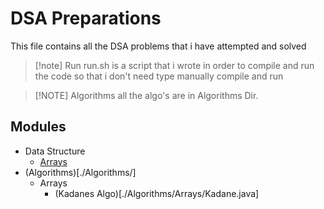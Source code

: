 
# DSA Preparations
This file contains all the DSA problems that i have attempted and solved 

> [!note] Run
> run.sh is a script that i wrote in order to compile and run the code so that i don't need type manually compile and run

> [!NOTE] Algorithms
> all the algo\'s are in Algorithms Dir.

## Modules
- Data Structure
  - [Arrays](./Arrays/)
- (Algorithms)[./Algorithms/]
  - Arrays
    - (Kadanes Algo)[./Algorithms/Arrays/Kadane.java]






